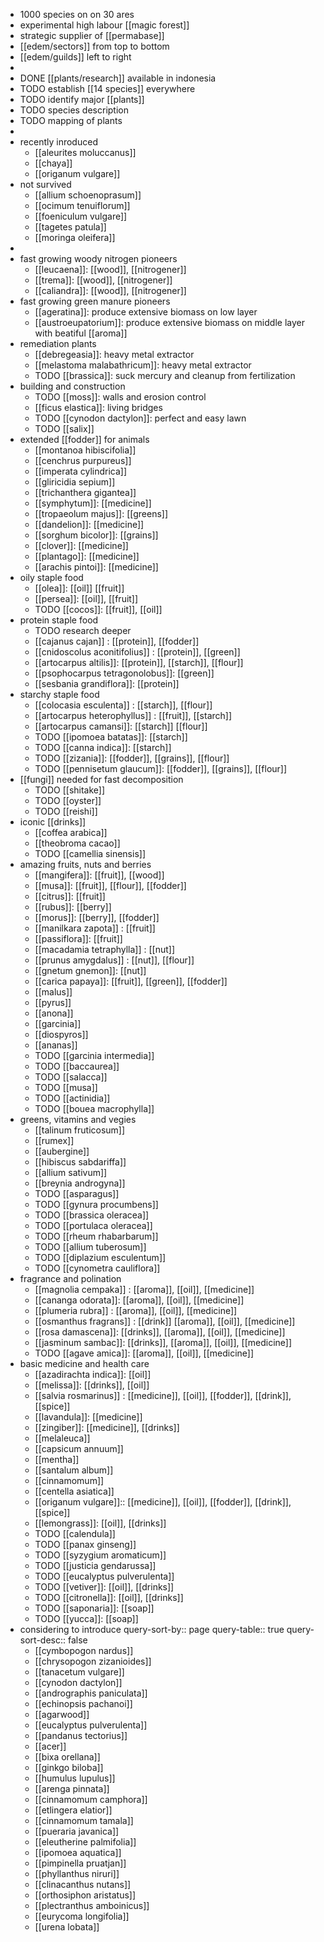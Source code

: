 - 1000 species on on 30 ares
- experimental high labour [[magic forest]]
- strategic supplier of [[permabase]]
- [[edem/sectors]] from top to bottom
- [[edem/guilds]] left to right
-
- DONE [[plants/research]] available in indonesia
- TODO establish [[14 species]] everywhere
- TODO identify major [[plants]]
- TODO species description
- TODO mapping of plants
-
- recently inroduced
	- [[aleurites moluccanus]]
	- [[chaya]]
	- [[origanum vulgare]]
- not survived
	- [[allium schoenoprasum]]
	- [[ocimum tenuiflorum]]
	- [[foeniculum vulgare]]
	- [[tagetes patula]]
	- [[moringa oleifera]]
-
- fast growing woody nitrogen pioneers
	- [[leucaena]]: [[wood]], [[nitrogener]]
	- [[trema]]: [[wood]], [[nitrogener]]
	- [[caliandra]]: [[wood]], [[nitrogener]]
- fast growing green manure pioneers
	- [[ageratina]]: produce extensive biomass on low layer
	- [[austroeupatorium]]: produce extensive biomass on middle layer with beatiful [[aroma]]
- remediation plants
	- [[debregeasia]]: heavy metal extractor
	- [[melastoma malabathricum]]: heavy metal extractor
	- TODO [[brassica]]: suck mercury and cleanup from fertilization
- building and construction
	- TODO [[moss]]: walls and erosion control
	- [[ficus elastica]]: living bridges
	- TODO [[cynodon dactylon]]: perfect and easy lawn
	- TODO [[salix]]
- extended [[fodder]] for animals
	- [[montanoa hibiscifolia]]
	- [[cenchrus purpureus]]
	- [[imperata cylindrica]]
	- [[gliricidia sepium]]
	- [[trichanthera gigantea]]
	- [[symphytum]]: [[medicine]]
	- [[tropaeolum majus]]: [[greens]]
	- [[dandelion]]: [[medicine]]
	- [[sorghum bicolor]]: [[grains]]
	- [[clover]]: [[medicine]]
	- [[plantago]]: [[medicine]]
	- [[arachis pintoi]]: [[medicine]]
- oily staple food
	- [[olea]]: [[oil]] [[fruit]]
	- [[persea]]: [[oil]], [[fruit]]
	- TODO [[cocos]]: [[fruit]], [[oil]]
- protein staple food
	- TODO research deeper
	- [[cajanus cajan]] : [[protein]], [[fodder]]
	- [[cnidoscolus aconitifolius]] : [[protein]], [[green]]
	- [[artocarpus altilis]]: [[protein]], [[starch]], [[flour]]
	- [[psophocarpus tetragonolobus]]: [[green]]
	- [[sesbania grandiflora]]: [[protein]]
- starchy staple food
	- [[colocasia esculenta]] : [[starch]], [[flour]]
	- [[artocarpus heterophyllus]] : [[fruit]], [[starch]]
	- [[artocarpus camansi]]: [[starch]] [[flour]]
	- TODO [[ipomoea batatas]]: [[starch]]
	- TODO [[canna indica]]: [[starch]]
	- TODO [[zizania]]: [[fodder]], [[grains]], [[flour]]
	- TODO [[pennisetum glaucum]]: [[fodder]], [[grains]], [[flour]]
- [[fungi]] needed for fast decomposition
	- TODO [[shitake]]
	- TODO [[oyster]]
	- TODO [[reishi]]
- iconic [[drinks]]
	- [[coffea arabica]]
	- [[theobroma cacao]]
	- TODO [[camellia sinensis]]
- amazing fruits, nuts and berries
	- [[mangifera]]: [[fruit]], [[wood]]
	- [[musa]]: [[fruit]], [[flour]], [[fodder]]
	- [[citrus]]: [[fruit]]
	- [[rubus]]: [[berry]]
	- [[morus]]: [[berry]], [[fodder]]
	- [[manilkara zapota]] : [[fruit]]
	- [[passiflora]]: [[fruit]]
	- [[macadamia tetraphylla]] : [[nut]]
	- [[prunus amygdalus]] : [[nut]], [[flour]]
	- [[gnetum gnemon]]: [[nut]]
	- [[carica papaya]]: [[fruit]], [[green]], [[fodder]]
	- [[malus]]
	- [[pyrus]]
	- [[anona]]
	- [[garcinia]]
	- [[diospyros]]
	- [[ananas]]
	- TODO [[garcinia intermedia]]
	- TODO [[baccaurea]]
	- TODO [[salacca]]
	- TODO [[musa]]
	- TODO [[actinidia]]
	- TODO [[bouea macrophylla]]
- greens, vitamins and vegies
	- [[talinum fruticosum]]
	- [[rumex]]
	- [[aubergine]]
	- [[hibiscus sabdariffa]]
	- [[allium sativum]]
	- [[breynia androgyna]]
	- TODO [[asparagus]]
	- TODO [[gynura procumbens]]
	- TODO [[brassica oleracea]]
	- TODO [[portulaca oleracea]]
	- TODO [[rheum rhabarbarum]]
	- TODO [[allium tuberosum]]
	- TODO [[diplazium esculentum]]
	- TODO [[cynometra cauliflora]]
- fragrance and polination
	- [[magnolia cempaka]] : [[aroma]], [[oil]], [[medicine]]
	- [[cananga odorata]]: [[aroma]], [[oil]], [[medicine]]
	- [[plumeria rubra]] : [[aroma]], [[oil]], [[medicine]]
	- [[osmanthus fragrans]] : [[drink]] [[aroma]], [[oil]], [[medicine]]
	- [[rosa damascena]]: [[drinks]], [[aroma]], [[oil]], [[medicine]]
	- [[jasminum sambac]]: [[drinks]], [[aroma]], [[oil]], [[medicine]]
	- TODO [[agave amica]]: [[aroma]], [[oil]], [[medicine]]
- basic medicine and health care
	- [[azadirachta indica]]: [[oil]]
	- [[melissa]]: [[drinks]], [[oil]]
	- [[salvia rosmarinus]] : [[medicine]], [[oil]], [[fodder]], [[drink]], [[spice]]
	- [[lavandula]]: [[medicine]]
	- [[zingiber]]: [[medicine]], [[drinks]]
	- [[melaleuca]]
	- [[capsicum annuum]]
	- [[mentha]]
	- [[santalum album]]
	- [[cinnamomum]]
	- [[centella asiatica]]
	- [[origanum vulgare]]:: [[medicine]], [[oil]], [[fodder]], [[drink]], [[spice]]
	- [[lemongrass]]: [[oil]], [[drinks]]
	- TODO [[calendula]]
	- TODO [[panax ginseng]]
	- TODO [[syzygium aromaticum]]
	- TODO [[justicia gendarussa]]
	- TODO [[eucalyptus pulverulenta]]
	- TODO [[vetiver]]: [[oil]], [[drinks]]
	- TODO [[citronella]]: [[oil]], [[drinks]]
	- TODO [[saponaria]]: [[soap]]
	- TODO [[yucca]]: [[soap]]
- considering to introduce
  query-sort-by:: page
  query-table:: true
  query-sort-desc:: false
	- [[cymbopogon nardus]]
	- [[chrysopogon zizanioides]]
	- [[tanacetum vulgare]]
	- [[cynodon dactylon]]
	- [[andrographis paniculata]]
	- [[echinopsis pachanoi]]
	- [[agarwood]]
	- [[eucalyptus pulverulenta]]
	- [[pandanus tectorius]]
	- [[acer]]
	- [[bixa orellana]]
	- [[ginkgo biloba]]
	- [[humulus lupulus]]
	- [[arenga pinnata]]
	- [[cinnamomum camphora]]
	- [[etlingera elatior]]
	- [[cinnamomum tamala]]
	- [[pueraria javanica]]
	- [[eleutherine palmifolia]]
	- [[ipomoea aquatica]]
	- [[pimpinella pruatjan]]
	- [[phyllanthus niruri]]
	- [[clinacanthus nutans]]
	- [[orthosiphon aristatus]]
	- [[plectranthus amboinicus]]
	- [[eurycoma longifolia]]
	- [[urena lobata]]